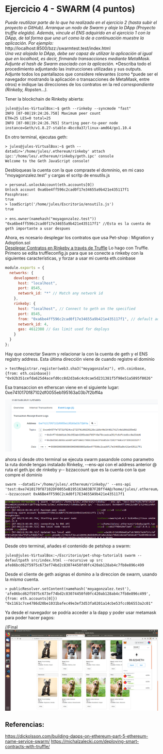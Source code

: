 # Ejercicio 4 - SWARM (4 puntos)
*Puede reutilizar parte de lo que ha realizado en el ejercicio 2 (hasta subir el proyecto a GitHub).*
*Arranque un nodo de Swarm y aloje la DApp (Proyecto truffle elegido).*
*Además, vincule el ENS adquirido en el ejercicio 1 con la DApp, de tal forma que una url como la de a continuación muestre la aplicación. Por ejemplo:*  
http://localhost:8500/bzz:/swarmtest.test/index.html  
*Una vez alojada la DApp, debe ser capaz de utilizar la aplicación al igual que en localhost, es decir, firmando transacciones mediante MetaMask.*
*Adjunte el hash de Swarm asociado con la aplicación.*
*Describa todo el procedimiento adjuntando las instrucciones utilizadas y sus outputs. Adjunte todos los pantallazos que considere relevantes (como *puede ser el navegador mostrando la aplicación o transacciones de MetaMask, entre otros) e indique las direcciones de los contratos en la red *correspondiente (Rinkeby, Ropsten...).*


Tener la blockchain de Rinkeby abierta:
```
jules@jules-VirtualBox:~$ geth --rinkeby --syncmode "fast" 
INFO [07-08|19:24:26.758] Maximum peer count                       ETH=25 LES=0 total=25
INFO [07-08|19:24:26.765] Starting peer-to-peer node               instance=Geth/v1.8.27-stable-4bcc0a37/linux-amd64/go1.10.4
```
En otro terminal, ejecutas geth:  
```
> jules@jules-VirtualBox:~$ geth --datadir='/home/jules/.ethereum/rinkeby' attach  ipc:'/home/les/.ethereum/rinkeby/geth.ipc' console
Welcome to the Geth JavaScript console!
```
Desbloqueas la cuenta con la que compraste el domninio, en mi caso "moyagonzalez.test" y cargas el scritp de ensutils.js
```
> personal.unlockAccount(eth.accounts[0])  
Unlock account 0xa6be4ff596c2cad0f17e34655a9b421e435117f1  
Passphrase: 
true
> loadScript('/home/jules/Escritorio/ensutils.js')  
true

> ens.owner(namehash("moyagonzalez.test"))
"0xa6be4ff596c2cad0f17e34655a9b421e435117f1" //Esta es la cuenta de geth importante a usar despues
```

Ahora, es ncesario desplegar los contratos que usa Pet-shop : Migration y Adoption.sol  
[Desplegar Contratos en Rinkeby a través de Truffle](https://github.com/jcmoya/Desarrollo_UAH/blob/master/PEC2/Ejercicio_4/Desplegar_Contrato.md)
Lo hago con Truffle. Primero se edita truffleconfig.js para que se conecte a rinkeby con la siguientes características, y forzar a usar mi cuenta eth.coinbase

``` js
module.exports = {
  networks: {
    development: {
      host: "localhost",
      port: 8545,
      network_id: "*" // Match any network id
    },
    rinkeby: {
      host: "localhost", // Connect to geth on the specified
      port: 8545,
      from: "0xa6be4ff596c2cad0f17e34655a9b421e435117f1", // default address to use for any transaction Truffle makes during migrations
      network_id: 4,
      gas: 4612388 // Gas limit used for deploys
    }
  }
};
```
Hay que conectar Swarm y relacionar la con la cuenta de geth  y el ENS registry address. Esta última dirección viene de cuando registre el dominio

```
> testRegistrar.register(web3.sha3("moyagonzalez"), eth.coinbase, {from: eth.coinbase})
"0x92b351cefda625d4acefd0cc8d2d3a6c4c0cae5d231381f5f98e51a5895f0026"
```
Esa transaccion en etherscan viene en el siguiente lugar:
0xe7410170f87102df0055eb195163a03b7f2bff4a

![Alt Text](Imagenes/ENS_Registry_address.png)

ahora sí desde otro terminal se ejecuta swarm pasandole como parametro la ruta donde tengas instalado Rinkeby, --ens-api con el address anterior
@ ruta el geth.ipc de rinkeby  y-- bzzaccount que es la cuenta con la que compre el dominio
```
swarm --datadir='/home/jules/.ethereum/rinkeby/' --ens-api 'test:0xe7410170f87102DF0055eB195163A03B7F2Bff4A@/home/jules/.ethereum/rinkeby/geth.ipc' --bzzaccount 0xA6Be4fF596C2cAd0f17E34655A9b421e435117f1
```
![Alt Text](Imagenes/Swarm_conectado.png)


Desde otro terminal, añades el contenido de petshop a swarm:
```
jules@jules-VirtualBox:~/Escritorio/pet-shop-tutorial$ swarm --defaultpath src/index.html --recursive up src
afe86bcd62f5975c673ef74bd2c83074450fd0fc420ab128ab4c7fb8e896c499

```

Desde el cliente de geth asignas el domino a la direccion de swarm, usando la *misma* cuenta.
```
> publicResolver.setContent(namehash('moyagonzalez.test'), 'afe86bcd62f5975c673ef74bd2c83074450fd0fc420ab128ab4c7fb8e896c499', {from: eth.accounts[0]})
"0x1161c7ce4786d20be1031bafec49e3ef3d53fa0201a14cbe53fcc0b6553a2c01"
```
Ya desde el navegador se podria acceder a la dapp y poder usar metamask para poder hacer pagos:


//Final
![Alt Text](Imagenes/Pantallazo_app.png)





## Referencias:

https://dickolsson.com/building-dapps-on-ethereum-part-5-ethereum-name-service-swarm/
https://michalzalecki.com/deploying-smart-contracts-with-truffle/




